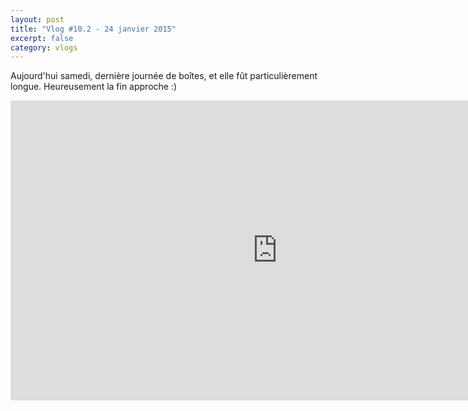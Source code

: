 ```yaml
---
layout: post
title: "Vlog #10.2 - 24 janvier 2015"
excerpt: false
category: vlogs
---
```


Aujourd'hui samedi, dernière journée de boîtes, et elle fût particulièrement longue. Heureusement la fin approche :)

<iframe width="853" height="480" src="https://www.youtube.com/embed/D8iwZdKLTQk" frameborder="0" allowfullscreen></iframe>
